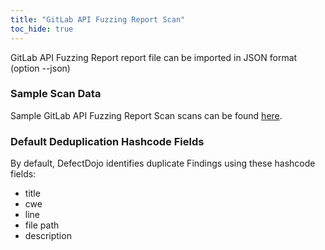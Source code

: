 ```yaml
---
title: "GitLab API Fuzzing Report Scan"
toc_hide: true
---
```

GitLab API Fuzzing Report report file can be imported in JSON format (option --json)

### Sample Scan Data
Sample GitLab API Fuzzing Report Scan scans can be found [here](https://github.com/DefectDojo/django-DefectDojo/tree/master/unittests/scans/gitlab_api_fuzzing).

### Default Deduplication Hashcode Fields
By default, DefectDojo identifies duplicate Findings using these hashcode fields:

- title
- cwe
- line
- file path
- description
